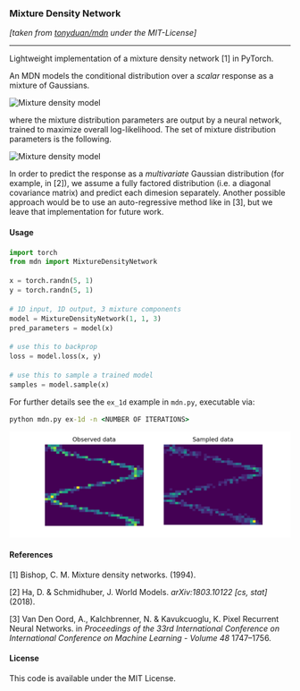 ### Mixture Density Network
*[taken from [tonyduan/mdn](https://github.com/tonyduan/mdn) under the MIT-License]*

---

Lightweight implementation of a mixture density network [1] in PyTorch.

An MDN models the conditional distribution over a *scalar* response as a mixture of Gaussians.

![Mixture density model](img/17870bed581ed5d53c0b24e84ca488a6.svg "Mixture density model")

[comment]: <> (<p align="center"><img alt="$$&#10;p_\theta&#40;y|x&#41; = \sum_{k=1}^K \pi^{&#40;k&#41;} \mathcal{N}&#40;\mu^{&#40;k&#41;}, {\sigma^2}^{&#40;k&#41;}&#41;,&#10;$$" src="" align="middle" width="232.54644105pt" height="48.18280005pt"/></p>)

where the mixture distribution parameters are output by a neural network, trained to maximize overall log-likelihood. The set of mixture distribution parameters is the following.

![Mixture density model](img/89d606a285fc8c10fba5542b37dae2c4.svg "Mixture density model")

In order to predict the response as a *multivariate* Gaussian distribution (for example, in [2]), we assume a fully factored distribution (i.e. a diagonal covariance matrix) and predict each dimesion separately. Another possible approach would be to use an auto-regressive method like in [3], but we leave that implementation for future work.

#### Usage

```python
import torch
from mdn import MixtureDensityNetwork

x = torch.randn(5, 1)
y = torch.randn(5, 1)

# 1D input, 1D output, 3 mixture components
model = MixtureDensityNetwork(1, 1, 3)
pred_parameters = model(x)

# use this to backprop
loss = model.loss(x, y)

# use this to sample a trained model
samples = model.sample(x)
```

For further details see the `ex_1d` example in `mdn.py`, executable via:
```cmd
python mdn.py ex-1d -n <NUMBER OF ITERATIONS>
```

![ex_model](img/fig_1d.png "Example model output")



#### References

[1] Bishop, C. M. Mixture density networks. (1994).

[2] Ha, D. & Schmidhuber, J. World Models. *arXiv:1803.10122 [cs, stat]* (2018).

[3] Van Den Oord, A., Kalchbrenner, N. & Kavukcuoglu, K. Pixel Recurrent Neural Networks. in *Proceedings of the 33rd International Conference on International Conference on Machine Learning - Volume 48* 1747–1756.

#### License

This code is available under the MIT License.
